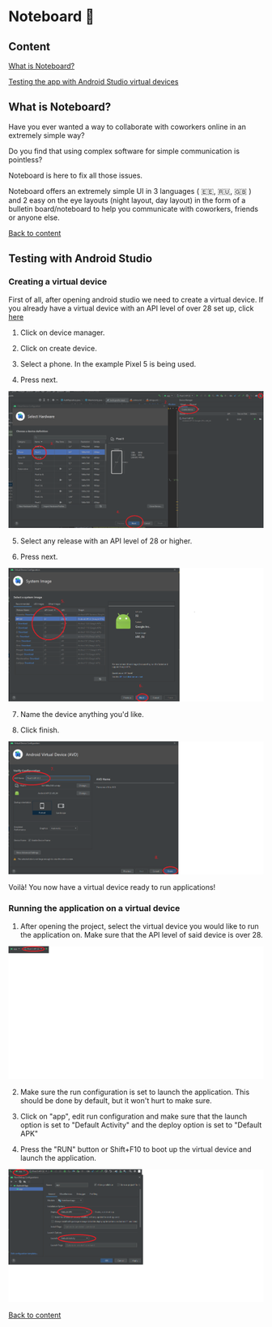 # Noteboard :scroll:


## Content

[What is Noteboard?](#what-is-noteboard?)

[Testing the app with Android Studio virtual devices](#testing-with-android-studio)


## What is Noteboard?

Have you ever wanted a way to collaborate with coworkers online in an extremely simple way?

Do you find that using complex software for simple communication is pointless? 

Noteboard is here to fix all those issues.

Noteboard offers an extremely simple UI in 3 languages ( 🇪🇪, 🇷🇺, 🇬🇧 ) and 2 easy on the eye layouts (night layout, day layout) in the form of a bulletin board/noteboard to help you communicate with coworkers, friends or anyone else.


[Back to content](#content)

## Testing with Android Studio

### Creating a virtual device

First of all, after opening android studio we need to create a virtual device. If you already have a virtual device with an API level of over 28 set up, click [here](#running-the-application-on-a-virtual-device)

1. Click on device manager.

2. Click on create device.

3. Select a phone. In the example Pixel 5 is being used.

4. Press next.

![Image](readme_img_1.png)

5. Select any release with an API level of 28 or higher.

6. Press next.

![Image](readme_img_2.png)

7. Name the device anything you'd like.

8. Click finish.

![Image](readme_img_3.png)

Voilà! You now have a virtual device ready to run applications!


### Running the application on a virtual device

1. After opening the project, select the virtual device you would like to run the application on. Make sure that the API level of said device is over 28.

![Image](readme_img_4.png)

2. Make sure the run configuration is set to launch the application. This should be done by default, but it won't hurt to make sure.

2. Click on "app", edit run configuration and make sure that the launch option is set to "Default Activity" and the deploy option is set to "Default APK"

3. Press the "RUN" button or Shift+F10 to boot up the virtual device and launch the application.

![Image](readme_img_5.png)


[Back to content](#content)